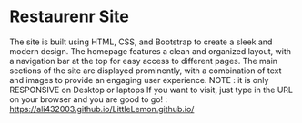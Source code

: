 # Restaurenr Site

The site is built using HTML, CSS, and Bootstrap to create a sleek and modern design. The homepage features a clean and organized layout, with a navigation bar at the top for easy access to different pages. The main sections of the site are displayed prominently, with a combination of text and images to provide an engaging user experience. NOTE : it is only RESPONSIVE on Desktop or laptops
If you want to visit, just type in the URL on your browser and you are good to go! : https://ali432003.github.io/LittleLemon.github.io/
